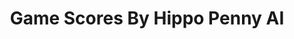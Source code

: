 ---
title: Game Scores By Hippo Penny AI
layout: scoredetail
permalink: /meta-score/honkai-star-rail
header:
  teaser: /assets/images/honkai-star-rail.jpg
  video:
    id: eFXQqY3ia6k
    provider: youtube
---